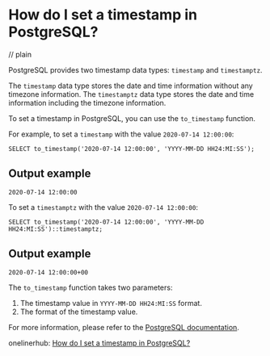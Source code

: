 # How do I set a timestamp in PostgreSQL?
// plain

PostgreSQL provides two timestamp data types: `timestamp` and `timestamptz`.

The `timestamp` data type stores the date and time information without any timezone information. The `timestamptz` data type stores the date and time information including the timezone information.

To set a timestamp in PostgreSQL, you can use the `to_timestamp` function.

For example, to set a `timestamp` with the value `2020-07-14 12:00:00`:
```
SELECT to_timestamp('2020-07-14 12:00:00', 'YYYY-MM-DD HH24:MI:SS');
```

## Output example

```
2020-07-14 12:00:00
```

To set a `timestamptz` with the value `2020-07-14 12:00:00`:
```
SELECT to_timestamp('2020-07-14 12:00:00', 'YYYY-MM-DD HH24:MI:SS')::timestamptz;
```

## Output example

```
2020-07-14 12:00:00+00
```

The `to_timestamp` function takes two parameters:
1. The timestamp value in `YYYY-MM-DD HH24:MI:SS` format.
2. The format of the timestamp value.

For more information, please refer to the [PostgreSQL documentation](https://www.postgresql.org/docs/current/functions-formatting.html).

onelinerhub: [How do I set a timestamp in PostgreSQL?](https://onelinerhub.com/postgresql/how-do-i-set-a-timestamp-in-postgresql)